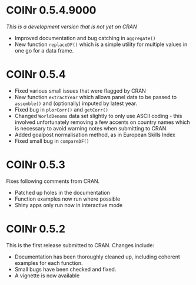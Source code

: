 # COINr 0.5.4.9000

*This is a development version that is not yet on CRAN*

* Improved documentation and bug catching in `aggregate()`
* New function `replaceDF()` which is a simple utility for multiple values in one go for a data frame.

# COINr 0.5.4

* Fixed various small issues that were flagged by CRAN
* New function `extractYear` which allows panel data to be passed to `assemble()` and (optionally) imputed by latest year.
* Fixed bug in `plorCorr()` and `getCorr()`
* Changed `WorldDenoms` data set slightly to only use ASCII coding - this involved unfortunately removing a few accents on country names which is necessary to avoid warning notes when submitting to CRAN.
* Added goalpost normalisation method, as in European Skills Index
* Fixed small bug in `compareDF()`

# COINr 0.5.3

Fixes following comments from CRAN.

* Patched up holes in the documentation
* Function examples now run where possible
* Shiny apps only run now in interactive mode

# COINr 0.5.2

This is the first release submitted to CRAN. Changes include:

* Documentation has been thoroughly cleaned up, including coherent examples for each function.
* Small bugs have been checked and fixed.
* A vignette is now available

